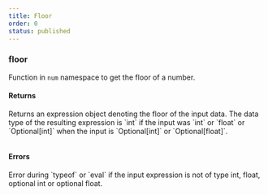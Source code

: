 ```yaml
---
title: Floor
order: 0
status: published
---
```


### floor

Function in `num` namespace to get the floor of a number.

#### Returns
<Expandable type="Expr">
Returns an expression object denoting the floor of the input data. The
data type of the resulting expression is `int` if the input was `int` or `float` 
or `Optional[int]` when the input is `Optional[int]` or `Optional[float]`.
</Expandable>

<pre snippet="api-reference/expressions/num#floor"
status="success" message="Getting floor value of a number">
</pre>

#### Errors
<Expandable title="Invoking on a non-numeric type">
Error during `typeof` or `eval` if the input expression is not of type int, 
float, optional int or optional float.
</Expandable>